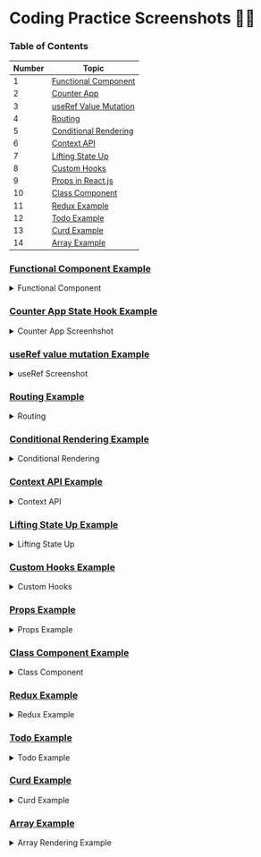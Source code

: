 # Coding Practice Screenshots 👩‍💻

### Table of Contents

| Number | Topic                                                   |
| ------ | ------------------------------------------------------- |
| 1      | [Functional Component](#Functional-Component-example)   |
| 2      | [Counter App](#counter-app-state-hook-example)          |
| 3      | [useRef Value Mutation](#useref-value-mutation-example) |
| 4      | [Routing](#routing-example)                             |
| 5      | [Conditional Rendering](#conditional-rendering-example) |
| 6      | [Context API](#context-api-example)                     |
| 7      | [Lifting State Up](#lifting-state-up-example)           |
| 8      | [Custom Hooks](#custom-hooks)                           |
| 9      | [Props in React.js](#props-example)                     |
| 10     | [Class Component](#Class-component)                     |
| 11     | [Redux Example](#Redux-Example)                         |
| 12     | [Todo Example](#Todo-Example)                           |
| 13     | [Curd Example](#Curd-Example)                           |
| 14     | [Array Example](#Array-Rendering-Example)               |

### [Functional Component Example](https://github.com/alokt1994/react-example/blob/main/Create-functional-component/src/Profiler.js)

<details>
  <summary>Functional Component</summary>
  
  ![Functional Component](Screenshots/functional.jpg)
  
  **Description**: An example showcasing the use of functional component.
  
</details>

### [Counter App State Hook Example](https://github.com/alokt1994/react-example/blob/main/counter-app/src/Counter/Counter.js)

<details>
  <summary>Counter App Screenhshot</summary>
  
  ![Counter App](Screenshots/Counterapp.gif)
  
  **Description**: A simple counter application that demonstrates basic state management and user interaction in React.
  
</details>

### [useRef value mutation Example](https://github.com/alokt1994/react-example/blob/main/react-useref/src/Counter/Useref_use_case_1.js)

<details>
  <summary>useRef Screenshot</summary>

![useRef Value Mutation](Screenshots/useRefExample.gif)

**Description**: An example showcasing the use of useRef for value mutation without re-rendering components in React.

</details>

### [Routing Example](https://github.com/alokt1994/react-example/blob/main/react-routing/src/App.js)

<details>
  <summary>Routing</summary>

![Routing](Screenshots/routing.gif)

**Description**: An example showcasing the use of routing.

</details>

### [Conditional Rendering Example](https://github.com/alokt1994/react-example/tree/main/conditional-rendering/src)

<details>
  <summary>Conditional Rendering</summary>

![conditional-rendering](Screenshots/Conditional_Rendering.jpg)

**Description**: An example showcasing the use of conditional rendering when condition is true then add right sign in front of item.

</details>

### [Context API Example](https://github.com/alokt1994/react-example/tree/main/react-context/src)

<details>
  <summary>Context API</summary>

![context-api](Screenshots/contextapi.gif)

**Description**: An example showcasing the use of context-api.

</details>

### [Lifting State Up Example](https://github.com/alokt1994/react-example/blob/main/react-lifting/src/lifting-state/ParentComponent.js)

<details>
  <summary>Lifting State Up</summary>

![lifting-state](Screenshots/lifting-state-up.gif)

**Description**: An example showcasing the use of Lifting State Up.

</details>

### [Custom Hooks Example](https://github.com/alokt1994/react-example/tree/main/custom-hooks/src/Counter)

<details>
  <summary>Custom Hooks</summary>

![custom-hooks](Screenshots/custom-hook.gif)

**Description**: An example showcasing the use of Custom Hooks.

</details>

### [Props Example](https://github.com/alokt1994/react-example/blob/main/propsExample/src/Profiler.js)

<details>
  <summary>Props Example</summary>

![context-api](Screenshots/props.jpg)

**Description**: An example showcasing the use of Props in react.js.

</details>

### [Class Component Example](https://github.com/alokt1994/react-example/blob/main/react-classcomponent/src/Welcome/Car.js)

<details>
  <summary>Class Component</summary>

![Class Component](Screenshots/class.gif)

**Description**: An example showcasing the use of class component.

</details>

### [Redux Example](https://github.com/alokt1994/react-example/tree/main/redux-counterapp/src)

<details>
  <summary>Redux Example</summary>

![Redux Example](Screenshots/redux.gif)

**Description**: An example showcasing the use of Redux counterapp.

</details>

### [Todo Example](https://github.com/alokt1994/react-example/blob/main/react-todo/src/Todo/Todo.js)

<details>
  <summary>Todo Example</summary>

![Todo Example](Screenshots/todo.gif)

**Description**: An example showcasing the use of Todo Example.

</details>

### [Curd Example](https://github.com/alokt1994/react-example/tree/main/react-formik/src/UserCrud)

<details>
  <summary>Curd Example</summary>

![Curd Example](Screenshots/curd.gif)

**Description**: An example showcasing the use of Curd Example.

</details>

### [Array Example](https://github.com/alokt1994/react-example/blob/main/react-array/src/Component/Renderarray.js)

<details>
  <summary>Array Rendering Example</summary>

![Array Rendering Example](Screenshots/)

**Description**: An example showcasing the use of Array Rendering Example.

</details>
